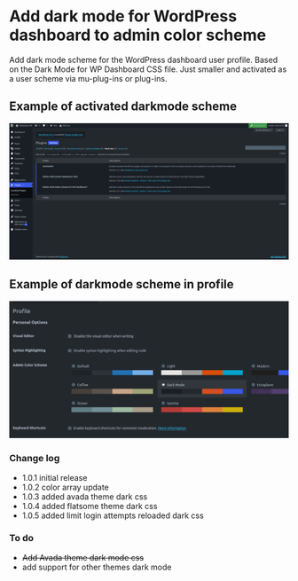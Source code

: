 # Add dark mode for WordPress dashboard to admin color scheme
 Add dark mode scheme for the WordPress dashboard user profile. Based on the Dark Mode for WP Dashboard CSS file. Just smaller and activated as a user scheme via mu-plug-ins or plug-ins.

## Example of activated darkmode scheme

<img src="/images/dark-mode-for-wp-user-scheme.png" />

## Example of darkmode scheme in profile

<img src="/images/dark-mode-for-wp-user-scheme-profile.png" />

### Change log
* 1.0.1 initial release
* 1.0.2 color array update
* 1.0.3 added avada theme dark css
* 1.0.4 added flatsome theme dark css
* 1.0.5 added limit login attempts reloaded dark css

### To do
* ~~Add Avada theme dark mode css~~
* add support for other themes dark mode
